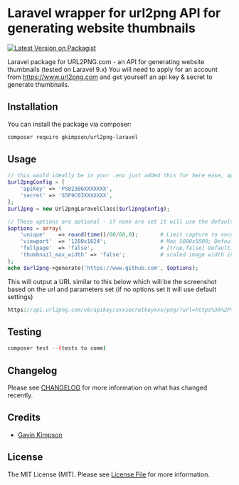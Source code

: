 # Laravel wrapper for url2png API for generating website thumbnails

[![Latest Version on Packagist](https://img.shields.io/packagist/v/gkimpson/url2png-laravel.svg?style=flat-square)](https://packagist.org/packages/gkimpson/url2png-laravel)

Laravel package for URL2PNG.com - an API for generating website thumbnails (tested on Laravel 9.x)
You will need to apply for an account from https://www.url2png.com and get yourself an api key & secret to generate thumbnails.

## Installation

You can install the package via composer:

```bash
composer require gkimpson/url2png-laravel
```

## Usage

```php
// this would ideally be in your .env just added this for here ease, apply for these keys from URL2PNG.com
$url2pngConfig = [
    'apiKey' => 'P5023B6XXXXXXX',
    'secret' => 'S5F9C03XXXXXXX',
];
$url2png = new Url2pngLaravelClass($url2pngConfig);

// These options are optional - if none are set it will use the default values
$options = array(
    'unique'    => round(time()/60/60,0);       # Limit capture to once per hour
    'viewport' 	=> '1280x1024';                 # Max 5000x5000; Default 1280x1024      
    'fullpage'	=> 'false',                     # [true,false] Default: false
    'thumbnail_max_width' => 'false';           # scaled image width in pixels; Default no-scaling.
);
echo $url2png->generate('https://www.github.com', $options);
```

This will output a URL similar to this below which will be the screenshot based on the url and parameters set (if no options set it will use default settings) 
```php
https://api.url2png.com/v6/apikey/xxxsecretkeyxxx/png/?url=https%3A%2F%2Fwww.bbc.co.uk%2Fnews%2Fuk-politics-64434202
```

## Testing

```bash
composer test --(tests to come)
```

## Changelog

Please see [CHANGELOG](CHANGELOG.md) for more information on what has changed recently.

## Credits

- [Gavin Kimpson](https://github.com/gkimpson)

## License
The MIT License (MIT). Please see [License File](LICENSE.md) for more information.
